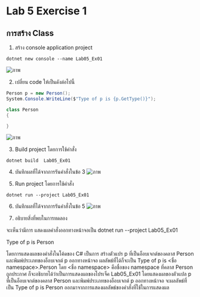 # Lab 5 Exercise 1

## การสร้าง Class


1. สร้าง console application project

```
dotnet new console --name Lab05_Ex01
```
![ภาพ](https://github.com/AnchisaPhetnoi/03376836-OOP-2566-Lab-05/assets/144197034/e014a5f7-f9c4-4476-be7f-96601b204f81)

2. เปลี่ยน code ให้เป็นดังต่อไปนี้

```cs
Person p = new Person();
System.Console.WriteLine($"Type of p is {p.GetType()}");

class Person
{

}
```
![ภาพ](https://github.com/AnchisaPhetnoi/03376836-OOP-2566-Lab-05/assets/144197034/3b8bd81a-5f68-44ba-a531-21de64ec9191)

3. Build project โดยการใช้คำสั่ง

```
dotnet build  Lab05_Ex01
```


4. บันทึกผลที่ได้จากการรันคำสั่งในข้อ 3
![ภาพ](https://github.com/AnchisaPhetnoi/03376836-OOP-2566-Lab-05/assets/144197034/c82df72a-437c-438e-bb96-caf7338eb9be)

5. Run project โดยการใช้คำสั่ง

```
dotnet run --project Lab05_Ex01
```


6. บันทึกผลที่ได้จากการรันคำสั่งในข้อ 5
![ภาพ](https://github.com/AnchisaPhetnoi/03376836-OOP-2566-Lab-05/assets/144197034/20a90819-1745-40ed-a87c-c10f9a2d9d2e)

7. อธิบายสิ่งที่พบในการทดลอง
   
จะเห็นว่ามีการ แสดงผลคำสั่งออกทางหน้าจอเป็น dotnet run --project Lab05_Ex01

Type of p is Person

โดยการแสดงผลของคำสั่งในโค้ดของ C# เป็นการ สร้างตัวแปร p ที่เป็นอ็อบเจกต์ของคลาส Person และพิมพ์ประเภทของอ็อบเจกต์ p ออกทางหน้าจอ
ผลลัพธ์ที่ได้ก็จะเป็น  Type of p is <ชื่อ namespace>.Person
โดย <ชื่อ namespace> คือชื่อของ namespace ที่คลาส Person ถูกประกาศ
ก็จะอธิบายได้ว่าเป็นการแสดงผลของโปรเจ็ค Lab05_Ex01 โดยแสดงผลของตัวแปล   p ที่เป็นอ็อบเจกต์ของคลาส Person และพิมพ์ประเภทของอ็อบเจกต์ p ออกทางหน้าจอ
จะผลลัพธ์ที่เป็น  Type of p is Person ออกมาจากการแสดงผลลัพธ์ของคำสั่งที่ใช้ในการแสดงผล



